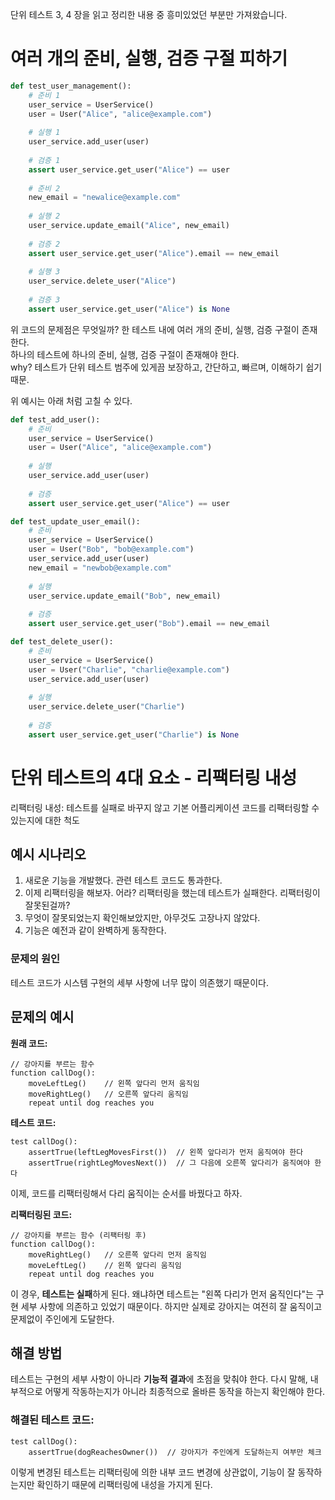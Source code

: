 단위 테스트 3, 4 장을 읽고 정리한 내용 중 흥미있었던 부분만 가져왔습니다.

# 여러 개의 준비, 실행, 검증 구절 피하기
```python
def test_user_management():
    # 준비 1
    user_service = UserService()
    user = User("Alice", "alice@example.com")
    
    # 실행 1
    user_service.add_user(user)
    
    # 검증 1
    assert user_service.get_user("Alice") == user
    
    # 준비 2
    new_email = "newalice@example.com"
    
    # 실행 2
    user_service.update_email("Alice", new_email)
    
    # 검증 2
    assert user_service.get_user("Alice").email == new_email
    
    # 실행 3
    user_service.delete_user("Alice")
    
    # 검증 3
    assert user_service.get_user("Alice") is None
```

위 코드의 문제점은 무엇일까? 한 테스트 내에 여러 개의 준비, 실행, 검증 구절이 존재한다.   
하나의 테스트에 하나의 준비, 실행, 검증 구절이 존재해야 한다.    
why? 테스트가 단위 테스트 범주에 있게끔 보장하고, 간단하고, 빠르며, 이해하기 쉽기 때문.

위 예시는 아래 처럼 고칠 수 있다.   
```python
def test_add_user():
    # 준비
    user_service = UserService()
    user = User("Alice", "alice@example.com")
    
    # 실행
    user_service.add_user(user)
    
    # 검증
    assert user_service.get_user("Alice") == user

def test_update_user_email():
    # 준비
    user_service = UserService()
    user = User("Bob", "bob@example.com")
    user_service.add_user(user)
    new_email = "newbob@example.com"
    
    # 실행
    user_service.update_email("Bob", new_email)
    
    # 검증
    assert user_service.get_user("Bob").email == new_email

def test_delete_user():
    # 준비
    user_service = UserService()
    user = User("Charlie", "charlie@example.com")
    user_service.add_user(user)
    
    # 실행
    user_service.delete_user("Charlie")
    
    # 검증
    assert user_service.get_user("Charlie") is None
```

# 단위 테스트의 4대 요소 - 리팩터링 내성
리팩터링 내성: 테스트를 실패로 바꾸지 않고 기본 어플리케이션 코드를 리팩터링할 수 있는지에 대한 척도  

## 예시 시나리오

1. 새로운 기능을 개발했다. 관련 테스트 코드도 통과한다.
2. 이제 리팩터링을 해보자. 어라? 리팩터링을 했는데 테스트가 실패한다. 리팩터링이 잘못된걸까?
3. 무엇이 잘못되었는지 확인해보았지만, 아무것도 고장나지 않았다.
4. 기능은 예전과 같이 완벽하게 동작한다.

### 문제의 원인

테스트 코드가 시스템 구현의 세부 사항에 너무 많이 의존했기 때문이다.

## 문제의 예시

**원래 코드:**

```pseudo
// 강아지를 부르는 함수
function callDog():
    moveLeftLeg()    // 왼쪽 앞다리 먼저 움직임
    moveRightLeg()   // 오른쪽 앞다리 움직임
    repeat until dog reaches you
```

**테스트 코드:**

```pseudo
test callDog():
    assertTrue(leftLegMovesFirst())  // 왼쪽 앞다리가 먼저 움직여야 한다
    assertTrue(rightLegMovesNext())  // 그 다음에 오른쪽 앞다리가 움직여야 한다
```

이제, 코드를 리팩터링해서 다리 움직이는 순서를 바꿨다고 하자.

**리팩터링된 코드:**

```pseudo
// 강아지를 부르는 함수 (리팩터링 후)
function callDog():
    moveRightLeg()   // 오른쪽 앞다리 먼저 움직임
    moveLeftLeg()    // 왼쪽 앞다리 움직임
    repeat until dog reaches you
```

이 경우, **테스트는 실패**하게 된다. 왜냐하면 테스트는 "왼쪽 다리가 먼저 움직인다"는 구현 세부 사항에 의존하고 있었기 때문이다. 하지만 실제로 강아지는 여전히 잘 움직이고 문제없이 주인에게 도달한다.

## 해결 방법

테스트는 구현의 세부 사항이 아니라 **기능적 결과**에 초점을 맞춰야 한다. 다시 말해, 내부적으로 어떻게 작동하는지가 아니라 최종적으로 올바른 동작을 하는지 확인해야 한다.

### 해결된 테스트 코드:

```pseudo
test callDog():
    assertTrue(dogReachesOwner())  // 강아지가 주인에게 도달하는지 여부만 체크
```

이렇게 변경된 테스트는 리팩터링에 의한 내부 코드 변경에 상관없이, 기능이 잘 동작하는지만 확인하기 때문에 리팩터링에 내성을 가지게 된다.
